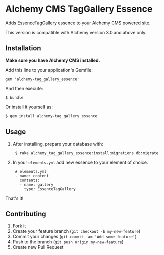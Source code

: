 # Alchemy CMS TagGallery Essence

Adds EssenceTagGallery essence to your Alchemy CMS powered site.

This version is compatible with Alchemy version 3.0 and above only.

## Installation

**Make sure you have Alchemy CMS installed.**

Add this line to your application's Gemfile:

    gem 'alchemy-tag_gallery_essence'

And then execute:

    $ bundle

Or install it yourself as:

    $ gem install alchemy-tag_gallery_essence

## Usage

1. After installing, prepare your database with:

        $ rake alchemy_tag_gallery_essence:install:migrations db:migrate

2. In your `elements.yml` add new essence to your element of choice.

        # elements.yml
        - name: content
          contents:
          - name: gallery
            type: EssenceTagGallery

That's it!

## Contributing

1. Fork it
2. Create your feature branch (`git checkout -b my-new-feature`)
3. Commit your changes (`git commit -am 'Add some feature'`)
4. Push to the branch (`git push origin my-new-feature`)
5. Create new Pull Request
